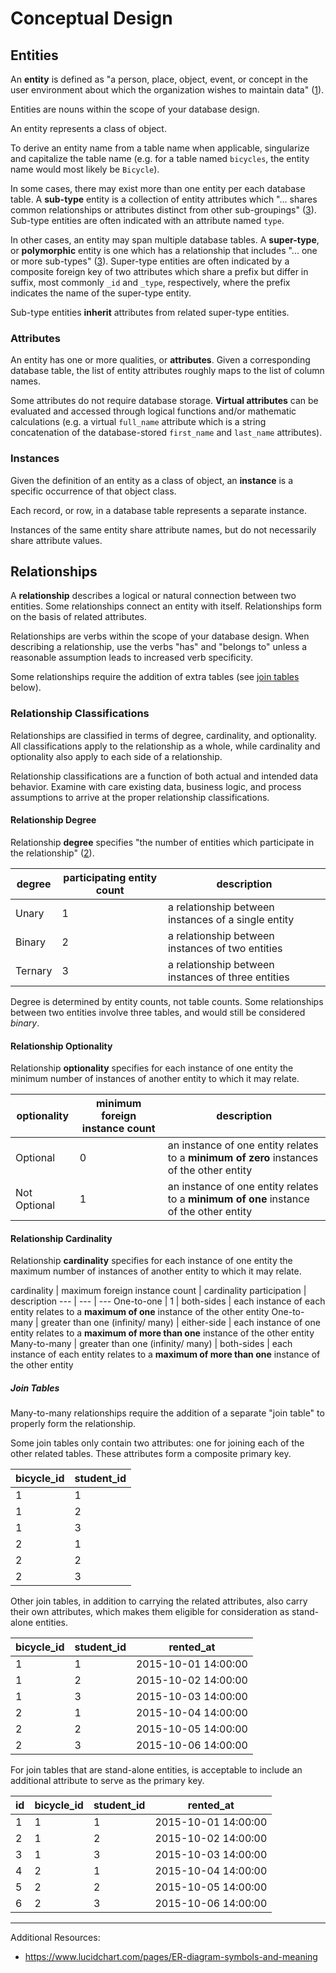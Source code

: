 # Conceptual Design

## Entities

An **entity** is defined as "a person, place, object, event, or concept in the user environment about which the organization wishes to maintain data" ([1](/README.md/#accompanying-textbook)).

Entities are nouns within the scope of your database design.

An entity represents a class of object.

To derive an entity name from a table name when applicable, singularize and capitalize the table name (e.g. for a table named `bicycles`, the entity name would most likely be `Bicycle`).

In some cases, there may exist more than one entity per each database table. A **sub-type** entity is a collection of entity attributes which "... shares common relationships or attributes distinct from other sub-groupings" ([3](/README.md/#accompanying-textbook)). Sub-type entities are often indicated with an attribute named `type`.

In other cases, an entity may span multiple database tables. A **super-type**, or **polymorphic** entity is one which has a relationship that includes "... one or more sub-types" ([3](/README.md/#accompanying-textbook)). Super-type entities are often indicated by a composite foreign key of two attributes which share a prefix but differ in suffix, most commonly `_id` and `_type`, respectively, where the prefix indicates the name of the super-type entity.

Sub-type entities **inherit** attributes from related super-type entities.

### Attributes

An entity has one or more qualities, or **attributes**. Given a corresponding database table, the list of entity attributes roughly maps to the list of column names.

Some attributes do not require database storage. **Virtual attributes** can be evaluated and accessed through logical functions and/or mathematic calculations
 (e.g. a virtual `full_name` attribute which is a string concatenation of the database-stored `first_name` and `last_name` attributes).

### Instances

Given the definition of an entity as a class of object, an **instance** is a specific occurrence of that object class.

Each record, or row, in a database table represents a separate instance.

Instances of the same entity share attribute names, but do not necessarily share attribute values.

## Relationships

A **relationship** describes a logical or natural connection between two entities. Some relationships connect an entity with itself. Relationships form on the basis of related attributes.

Relationships are verbs within the scope of your database design. When describing a relationship, use the verbs "has" and "belongs to" unless a reasonable assumption leads to increased verb specificity.

Some relationships require the addition of extra tables (see [join tables](#join-tables) below).

### Relationship Classifications

Relationships are classified in terms of degree, cardinality, and optionality. All classifications apply to the relationship as a whole, while
 cardinality and optionality also apply to each side of a relationship.

Relationship classifications are a function of both actual and intended data behavior. Examine with care existing data, business logic, and process assumptions to arrive at the proper relationship classifications.

#### Relationship Degree

Relationship **degree** specifies "the number of entities which participate in the relationship" ([2](/README.md/#accompanying-textbook)).

degree | participating entity count | description
--- | --- | ---
Unary | 1 | a relationship between instances of a single entity
Binary | 2 | a relationship between instances of two entities
Ternary | 3 | a relationship between instances of three entities

Degree is determined by entity counts, not table counts. Some relationships between two entities involve three tables, and would still be considered *binary*.

#### Relationship Optionality

Relationship **optionality** specifies for each instance of one entity the minimum number of instances of another entity to which it may relate.

optionality | minimum foreign instance count | description
--- | --- | ---
Optional | 0 | an instance of one entity relates to a **minimum of zero** instances of the other entity
Not Optional | 1 | an instance of one entity relates to a **minimum of one** instance of the other entity

#### Relationship Cardinality

Relationship **cardinality** specifies for each instance of one entity the maximum number of instances of another entity to which it may relate.

cardinality | maximum foreign instance count | cardinality participation | description
--- | --- | ---
One-to-one | 1 | both-sides | each instance of each entity relates to a **maximum of one** instance of the other entity
One-to-many | greater than one (infinity/ many) | either-side | each instance of one entity relates to a **maximum of more than one** instance of the other entity
Many-to-many | greater than one (infinity/ many) | both-sides | each instance of each entity relates to a **maximum of more than one** instance of the other entity

##### Join Tables

Many-to-many relationships require the addition of a separate "join table" to properly form the relationship.

Some join tables only contain two attributes: one for joining each of the other related tables. These attributes form a composite primary key.

bicycle_id | student_id
--- | ---
1 | 1
1 | 2
1 | 3
2 | 1
2 | 2
2 | 3

Other join tables, in addition to carrying the related attributes, also carry their own attributes, which makes them eligible for consideration as stand-alone entities.

bicycle_id | student_id | rented_at
--- | --- | ---
1 | 1 | 2015-10-01 14:00:00
1 | 2 | 2015-10-02 14:00:00
1 | 3 | 2015-10-03 14:00:00
2 | 1 | 2015-10-04 14:00:00
2 | 2 | 2015-10-05 14:00:00
2 | 3 | 2015-10-06 14:00:00

For join tables that are stand-alone entities, is acceptable to include an additional attribute to serve as the primary key.

id | bicycle_id | student_id | rented_at
--- | --- | --- | ---
1 | 1 | 1 | 2015-10-01 14:00:00
2 | 1 | 2 | 2015-10-02 14:00:00
3 | 1 | 3 | 2015-10-03 14:00:00
4 | 2 | 1 | 2015-10-04 14:00:00
5 | 2 | 2 | 2015-10-05 14:00:00
6 | 2 | 3 | 2015-10-06 14:00:00

<hr>

Additional Resources:

 + https://www.lucidchart.com/pages/ER-diagram-symbols-and-meaning
